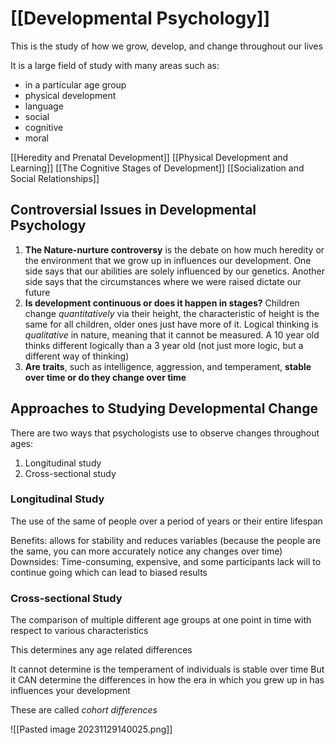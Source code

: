 # [[Developmental Psychology]]

This is the study of how we grow, develop, and change throughout our lives

It is a large field of study with many areas such as:
- in a particular age group
- physical development
- language
- social
- cognitive
- moral

[[Heredity and Prenatal Development]]
[[Physical Development and Learning]]
[[The Cognitive Stages of Development]]
[[Socialization and Social Relationships]]
## Controversial Issues in Developmental Psychology

1. **The Nature-nurture controversy** is the debate on how much heredity or the environment that we grow up in influences our development. One side says that our abilities are solely influenced by our genetics. Another side says that the circumstances where we were raised dictate our future
2. **Is development continuous or does it happen in stages?** Children change *quantitatively* via their height, the characteristic of height is the same for all children, older ones just have more of it. Logical thinking is *qualitative* in nature, meaning that it cannot be measured. A 10 year old thinks different logically than a 3 year old (not just more logic, but a different way of thinking)
3. **Are traits**, such as intelligence, aggression, and temperament, **stable over time or do they change over time**

## Approaches to Studying Developmental Change

There are two ways that psychologists use to observe changes throughout ages:
1. Longitudinal study
2. Cross-sectional study

### Longitudinal Study

The use of the same of people over a period of years or their entire lifespan

Benefits: allows for stability and reduces variables (because the people are the same, you can more accurately notice any changes over time)
Downsides: Time-consuming, expensive, and some participants lack will to continue going which can lead to biased results

### Cross-sectional Study

The comparison of multiple different age groups at one point in time with respect to various characteristics

This determines any age related differences

It cannot determine is the temperament of individuals is stable over time
But it CAN determine the differences in how the era in which you grew up in has influences your development

These are called *cohort differences*
   
![[Pasted image 20231129140025.png]]

